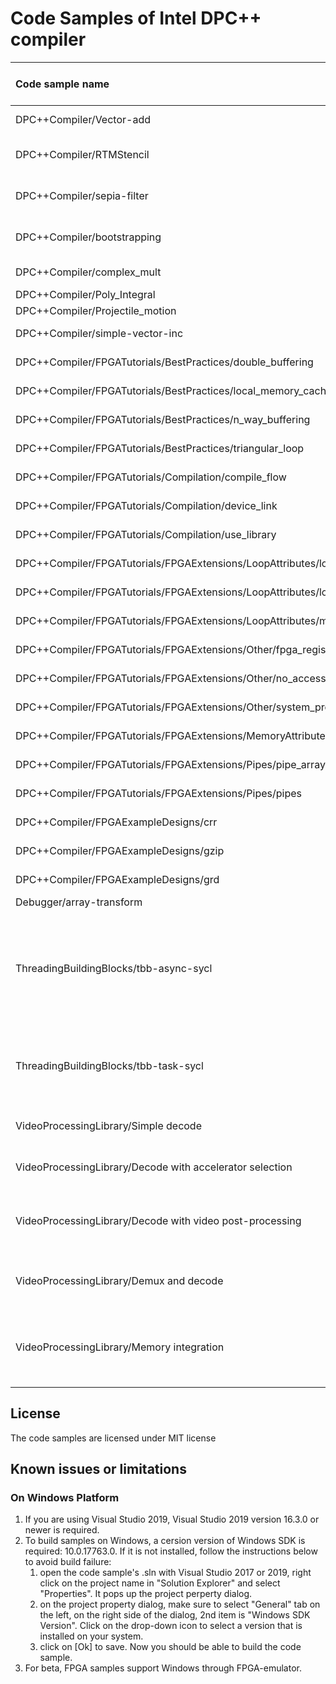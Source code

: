 # Code Samples of Intel DPC++ compiler

| Code sample name                          | Supported Intel(r) Architecture(s) | Description
|:---                                       |:---                                |:---
| DPC++Compiler/Vector-add                                | FPGA, GPU, CPU                     | Simple vector-add program
| DPC++Compiler/RTMStencil                                | GPU, CPU                     | Stencil computation program using 3D range
| DPC++Compiler/sepia-filter                              | GPU, CPU                     | Color image conversion using 1D range
| DPC++Compiler/bootstrapping                | GPU, CPU                     | a simple data transfer program using DPC++
| DPC++Compiler/complex_mult                | GPU, CPU                     | Complex number Multiplication
| DPC++Compiler/Poly_Integral                | GPU, CPU                     | Polynomial Integral
| DPC++Compiler/Projectile_motion                | GPU, CPU                     | Projectile Motion
| DPC++Compiler/simple-vector-inc                | GPU, CPU                     | Simple vector increment
| DPC++Compiler/FPGATutorials/BestPractices/double_buffering| FPGA, CPU                 | See details under FPGATutorials
| DPC++Compiler/FPGATutorials/BestPractices/local_memory_cache| FPGA, CPU               | See details under FPGATutorials
| DPC++Compiler/FPGATutorials/BestPractices/n_way_buffering| FPGA, CPU                  | See details under FPGATutorials
| DPC++Compiler/FPGATutorials/BestPractices/triangular_loop| FPGA, CPU                  | See details under FPGATutorials
| DPC++Compiler/FPGATutorials/Compilation/compile_flow| FPGA, CPU                 | See details under FPGATutorials
| DPC++Compiler/FPGATutorials/Compilation/device_link| FPGA, CPU                 | See details under FPGATutorials
| DPC++Compiler/FPGATutorials/Compilation/use_library| FPGA, CPU                 | See details under FPGATutorials
| DPC++Compiler/FPGATutorials/FPGAExtensions/LoopAttributes/loop_ivdep| FPGA, CPU                 | See details under FPGATutorials
| DPC++Compiler/FPGATutorials/FPGAExtensions/LoopAttributes/loop_unroll| FPGA, CPU                 | See details under FPGATutorials
| DPC++Compiler/FPGATutorials/FPGAExtensions/LoopAttributes/max_concurrency| FPGA, CPU                 | See details under FPGATutorials
| DPC++Compiler/FPGATutorials/FPGAExtensions/Other/fpga_register| FPGA, CPU                 | See details under FPGATutorials
| DPC++Compiler/FPGATutorials/FPGAExtensions/Other/no_accessor_aliasing| FPGA, CPU                 | See details under FPGA Tutorials
| DPC++Compiler/FPGATutorials/FPGAExtensions/Other/system_profiling| FPGA, CPU                 | See details under FPGATutorials
| DPC++Compiler/FPGATutorials/FPGAExtensions/MemoryAttributes/memory_attributes_overview| FPGA, CPU               | See details under FPGATutorials
| DPC++Compiler/FPGATutorials/FPGAExtensions/Pipes/pipe_array| FPGA                           | See details under FPGATutorials
| DPC++Compiler/FPGATutorials/FPGAExtensions/Pipes/pipes| FPGA                           | See details under FPGATutorials
| DPC++Compiler/FPGAExampleDesigns/crr| FPGA, CPU                        | See details under FPGAExampleDesigns
| DPC++Compiler/FPGAExampleDesigns/gzip| FPGA                       | See details under FPGAExampleDesigns
| DPC++Compiler/FPGAExampleDesigns/grd| FPGA, CPU                        | See details under FPGAExampleDesigns
| Debugger/array-transform                              | GPU, CPU                     | Array transform
| ThreadingBuildingBlocks/tbb-async-sycl             | GPU, CPU  | The calculations are split between TBB Flow Graph asynchronous node that calls SYCL kernel on GPU while TBB functional node does CPU part of calculations.
| ThreadingBuildingBlocks/tbb-task-sycl              | GPU, CPU  | One TBB task executes SYCL code on GPU while another TBB task performs calculations using TBB parallel_for.
| VideoProcessingLibrary/Simple decode                     | CPU, GPU | shows how to use VPL to perform a simple video decode
| VideoProcessingLibrary/Decode with accelerator selection | CPU, GPU | shows how to select an accelerator to use for video decode
| VideoProcessingLibrary/Decode with video post-processing | CPU, GPU | shows how to select a color format and output resolution when decoding with VPL
| VideoProcessingLibrary/Demux and decode                  | CPU, GPU | shows how to use VPL to decode a video stream from a media container
| VideoProcessingLibrary/Memory integration                | CPU, GPU | shows how to use VPL memory functions to access output pixel data for integration into user pipelines

## License  
The code samples are licensed under MIT license 

## Known issues or limitations 
### On Windows Platform 

1.  If you are using Visual Studio 2019, Visual Studio 2019 version 16.3.0 or newer is required. 
2.  To build samples on Windows, a cersion version of Windows SDK is required: 10.0.17763.0. If it is not installed, follow the instructions below to avoid build failure: 
    1.  open the code sample's .sln with Visual Studio 2017 or 2019, right click on the project name in "Solution Explorer" and select "Properties". It pops up the project perperty dialog. 
    2.  on the project property dialog, make sure to select "General" tab on the left, on the right side of the dialog, 2nd item is "Windows SDK Version". Click on the drop-down icon to select a version that is installed on your system. 
    3.  click on [Ok] to save. Now you should be able to build the code sample. 
3.  For beta, FPGA samples support Windows through FPGA-emulator. 

